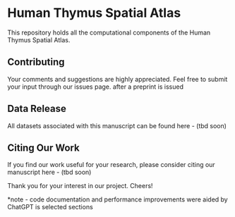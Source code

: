 
# Human Thymus Spatial Atlas

This repository holds all the computational components of the Human Thymus Spatial Atlas.

## Contributing

Your comments and suggestions are highly appreciated. Feel free to submit your input through our issues page. after a preprint is issued

## Data Release

All datasets associated with this manuscript can be found here - (tbd soon) 

## Citing Our Work

If you find our work useful for your research, please consider citing our manuscript here - (tbd soon)

Thank you for your interest in our project. Cheers!

*note - code documentation and performance improvements were aided by ChatGPT is selected sections
